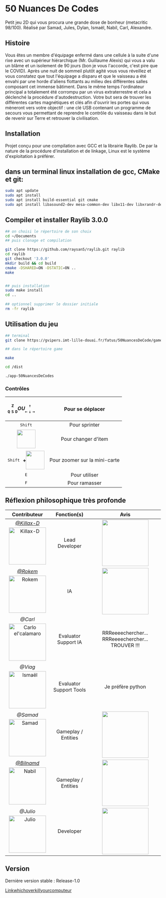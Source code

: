 # 50 Nuances De Codes

Petit jeu 2D qui vous procura une grande dose de bonheur (metacritic 98/100).
Réalisé par Samad, Jules, Dylan, Ismaël, Nabil, Carl, Alexandre.

## Histoire

Vous êtes un membre d'équipage enfermé dans une cellule à la suite d'une rixe avec un supérieur hiérarchique (Mr. Guillaume Alexis) qui vous a valu un blâme et un isolement de 90 jours (bon je vous l'accorde, c'est pire que le COVID).
Après une nuit de sommeil plutôt agité vous vous réveillez et vous constatez que tout l'équipage a disparu et que le vaisseau a été envahi par une horde d'aliens flottants au milieu des différentes salles composant cet immense bâtiment.
Dans le même temps l'ordinateur principal a totalement été corrompu par un virus extraterrestre et cela a déclenché la procédure d'autodestruction. 
Votre but sera de trouver les différentes cartes magnétiques et clés afin d'ouvrir les portes qui vous mèneront vers votre objectif : une clé USB contenant un programme de secours vous permettant de reprendre le contrôle du vaisseau dans le but de revenir sur Terre et retrouver la civilisation.

## Installation

Projet conçu pour une compilation avec GCC et la librairie Raylib. De par la nature de la procédure d'installation et de linkage, Linux est le système d'exploitation à préférer.

## dans un terminal linux installation de gcc, CMake et git: 

```bash 
sudo apt update
sudo apt install 
sudo apt install build-essential git cmake
sudo apt install libasound2-dev mesa-common-dev libx11-dev libxrandr-dev libxi-dev xorg-dev libgl1-mesa-dev libglu1-mesa-dev 
```
## Compiler et installer Raylib 3.0.0 
```bash
## on choisi le répertoire de son choix 
cd ~/Documents 
## puis clonage et compilation

git clone https://github.com/raysan5/raylib.git raylib
cd raylib
git checkout '3.0.0'
mkdir build && cd build
cmake -DSHARED=ON -DSTATIC=ON ..
make 


## puis installation 
sudo make install
cd ..
 
## optionnel supprimer le dossier initiale 
rm -fr raylib
```

## Utilisation du jeu

```bash
## terminal
git clone https://gvipers.imt-lille-douai.fr/fatus/50NuancesDeCode/game

## dans le répertoire game

make

cd /dist

./app-50NuancesDeCodes 
```

### Contrôles
| <div style="display: flex; flex-flow: row nowrap"> 	<div style="display: flex; flex-flow: column nowrap; justify-content: center; align-items: center;"> 		<div style="display: block"> 			<kbd>Z</kbd> 		</div> 		<div style="display: block"> 			<kbd>Q</kbd> 			<kbd>S</kbd> 			<kbd>D</kbd> 		</div> 	</div>  	<h5> OU </h5>  	<div style="display: flex; flex-flow: column nowrap; justify-content: center; align-items: center;"> 		<div style="display: block"> 			<kbd>↑</kbd> 		</div> 		<div style="display: block"> 			<kbd>←</kbd> 			<kbd>↓</kbd> 			<kbd>→</kbd> 		</div> 	</div> </div> 	|        Pour se déplacer       	|
|:---------------------------------------------------------------------------------------------------------------------------------------------------------------------------------------------------------------------------------------------------------------------------------------------------------------------------------------------------------------------------------------------------------------------------------------------------------------------------------------------------------------------------------------------------------:	|:-----------------------------:	|
|                                                                                                                                                                                                                                                                      <kbd>Shift</kbd>                                                                                                                                                                                                                                                                     	|         Pour sprinter         	|
|                                                                                                                                                                                                                                      <img src="https://static.thenounproject.com/png/486803-200.png" height="60px"/>                                                                                                                                                                                                                                      	|      Pour changer d'item      	|
|                                                                                                                                                      <div style="display: flex; flex-flow: row nowrap; justify-content: center; align-items: center;"> 		<kbd>Shift</kbd> <h4 style="padding-left: 10px">+</h4> <img src="https://static.thenounproject.com/png/486803-200.png" height="60px"/> 	</div>                                                                                                                                                      	| Pour zoomer sur la mini-carte 	|
|                                                                                                                                                                                                                                                                        <kbd>E</kbd>                                                                                                                                                                                                                                                                       	|         Pour utiliser         	|
|                                                                                                                                                                                                                                                                        <kbd>F</kbd>                                                                                                                                                                                                                                                                       	|         Pour ramasser         	|

## Réflexion philosophique très profonde
|                                                                                                                                                        Contributeur                                                                                                                                                        	|       Fonction(s)       	|                                                          Avis                                                         	|
|:--------------------------------------------------------------------------------------------------------------------------------------------------------------------------------------------------------------------------------------------------------------------------------------------------------------------------:	|:-----------------------:	|:---------------------------------------------------------------------------------------------------------------------:	|
|            <a style="flex-flow: column nowrap" href="https://github.com/killax-d"><h6 style="margin: 0">@Killax-D</h6><img src="https://avatars3.githubusercontent.com/u/42719459?s=460&u=b0dcdb0a96f1ebc0825a4a690474a73cca883c83&v=4" alt="Killax-D" height="120" style="vertical-align:top; margin:4px"></a>            	|      Lead Developer     	|                      <img height="150" src="https://i.giphy.com/media/oZEBLugoTthxS/giphy.webp"/>                     	|
| <a style="flex-flow: column nowrap" href="https://github.com/Rokem-prog"><h6 style="margin: 0">@Rokem</h6><img src="https://cdn.discordapp.com/attachments/765202757878939648/795316855027138590/136048486_178091217339501_6094403774743025825_n.png" alt="Rokem" height="120" style="vertical-align:top; margin:4px"></a> 	|            IA           	|          <img height="150" src="https://media1.tenor.com/images/7b450db04f95674f3af1f8d378f13650/tenor.gif"/>         	|
|                                                              <h6 style="margin: 0">@Carl</h6><img src="https://www.wired.com/wp-content/uploads/2015/05/Pinhead-Hellraiser1.jpg" alt="Carlo el'calamaro" height="120" style="vertical-align:top; margin:4px">                                                              	|   Evaluator Support IA  	|                                   RRReeeechercher... RRReeeechercher... TROUVER !!!                                   	|
|                                                                     <h6 style="margin: 0">@Viag</h6><img src="https://pbs.twimg.com/profile_images/1087432799764660224/H37WN53L.jpg" alt="Ismaël" height="120" style="vertical-align:top; margin:4px">                                                                     	| Evaluator Support Tools 	|                                                   Je préfère python                                                   	|
|                    <h6 style="margin: 0">@Samad</h6><img src="https://s.yimg.com/uu/api/res/1.2/vAvUdqUBeuEJLtCWXSUhyQ--~B/aD03MTQ7dz0xMDIwO2FwcGlkPXl0YWNoeW9u/https://media.zenfs.com/fr/elle-fr.fr/43699fae8cded45ece4412b2baa8e6be" alt="Samad" height="120" style="vertical-align:top; margin:4px">                   	|   Gameplay / Entities   	|  <img height="150" src="https://media1.tenor.com/images/b09d745c0c09cb5c7d9c4dd1fc96cc50/tenor.gif?itemid=9563129" /> 	|
|                                <a style="flex-flow: column nowrap" href="https://github.com/bilnamd"><h6 style="margin: 0">@Bilnamd</h6><img src="https://www.fbi.gov/image-repository/gotti.jpeg/@@images/image/high" alt="Nabil" height="120" style="vertical-align:top; margin:4px"></a>                                	|   Gameplay / Entities   	|        <img height="150" src="https://i.pinimg.com/originals/b8/ee/8b/b8ee8bf6f1f677f54fe3744a7e62b2d8.jpg" />        	|
|                          <h6 style="margin: 0">@Julio</h6><img src="https://cdn.discordapp.com/attachments/787703407325609984/795368766778245160/deguise-en-jeff-tuche-un-gilet-jaune-fait-le-buzz-sur-les-reseaux-sociaux.jpeg" alt="Julio" height="120" style="vertical-align:top; margin:4px">                          	|        Developer        	|         <img height="150" src="https://media1.tenor.com/images/c7504b9fb03c95b3b5687d744687e11c/tenor.gif" />         	|

## Version
Dernière version stable : Release-1.0

[Linkwhichoverkillyourcomputeur](https://tu_es_mort)